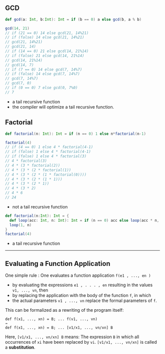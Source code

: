 ## GCD

```scala
def gcd(a: Int, b:Int): Int = if (b == 0) a else gcd(b, a % b)

gcd(14, 21)
// if (21 == 0) 14 else gcd(21, 14%21)
// if (false) 14 else gcd(21, 14%21)
// gcd(21, 14%21)
// gcd(21, 14)
// if (14 == 0) 21 else gcd(14, 21%14)
// if (false) 21 else gcd(14, 21%14)
// gcd(14, 21%14)
// gcd(14, 7)
// if (7 == 0) 14 else gcd(7, 14%7)
// if (false) 14 else gcd(7, 14%7)
// gcd(7, 14%7)
// gcd(7, 0)
// if (0 == 0) 7 else gcd(0, 7%0)
// 7
```
- a tail recursive function
-  the compiler will optimize a tail recursive function. 

## Factorial
```scala
def factorial(n: Int): Int = if (n == 0) 1 else n*factorial(n-1)

factorial(4)
// if (4 == 0) 1 else 4 * factorial(4-1)
// if (false) 1 else 4 * factorial(4-1)
// if (false) 1 else 4 * factorial(3)
// 4 * factorial(3)
// 4 * (3 * factorial(2))
// 4 * (3 * (2 * factorial(1))
// 4 * (3 * (2 * (1 * factorial(0))))
// 4 * (3 * (2 * (1 * 1)))
// 4 * (3 * (2 * 1))
// 4 * (3 * 2)
// 4 * 6
// 24
```
- not a tail recursive function

```scala
def factorial(n:Int): Int = {
  def loop(acc: Int, n: Int): Int = if (n == 0) acc else loop(acc * n, n - 1)
  loop(1, n)
}
factorial(4)
```
- a tail recursive function

___
## Evaluating a Function Application

One simple rule : One evaluates a function application ```f(e1 , ..., en )```
- by evaluating the expressions ```e1 , . . . , en``` resulting in the values ```v1, ..., vn```, then
- by replacing the application with the body of the function ```f```, in which
- the actual parameters ```v1 , ..., vn``` replace the formal parameters of ```f```.

This can be formalized as a rewriting of the program itself: 
```
def f(x1, ..., xn) = B; ... f(v1, ..., vn)
→
def f(x1, ..., xn) = B; ... [v1/x1, ..., vn/xn] B
```
Here, ```[v1/x1, ..., vn/xn] B``` means:
The expression ```B``` in which all occurrences of ```xi``` have been replaced by ```vi```.
```[v1/x1, ..., vn/xn]``` is called a **substitution**.
